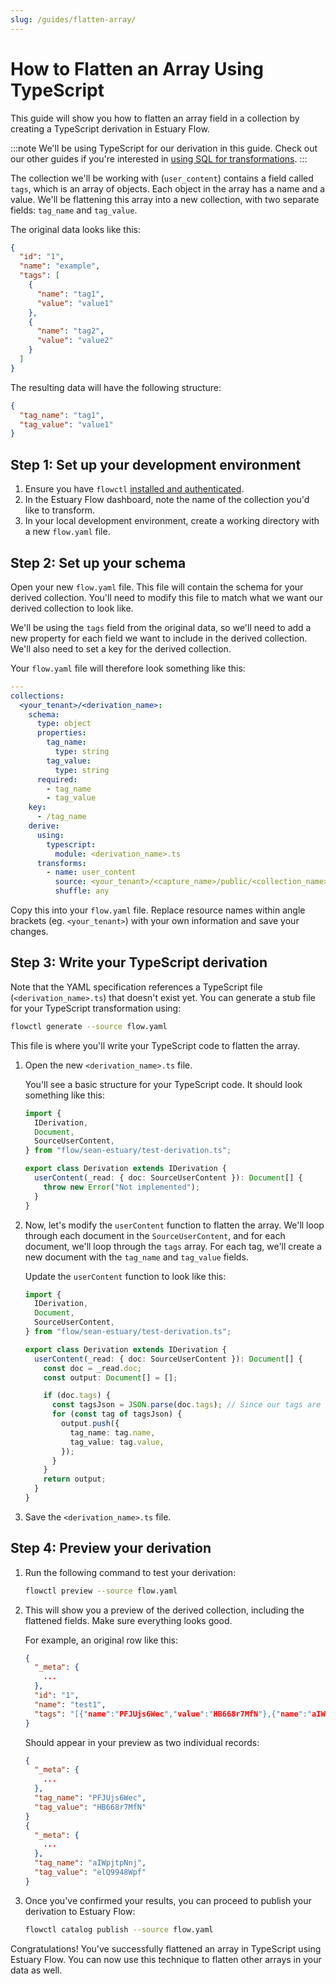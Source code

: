 ```yaml
---
slug: /guides/flatten-array/
---
```


# How to Flatten an Array Using TypeScript

This guide will show you how to flatten an array field in a collection by creating a TypeScript derivation in Estuary Flow.

:::note
We'll be using TypeScript for our derivation in this guide. Check out our other guides if you're interested in [using SQL for transformations](/guides/derivation_tutorial_sql).
:::

The collection we'll be working with (`user_content`) contains a field called `tags`, which is an array of objects. Each object in the array has a name and a value. We'll be flattening this array into a new collection, with two separate fields: `tag_name` and `tag_value`.

The original data looks like this:

```json
{
  "id": "1",
  "name": "example",
  "tags": [
    {
      "name": "tag1",
      "value": "value1"
    },
    {
      "name": "tag2",
      "value": "value2"
    }
  ]
}
```

The resulting data will have the following structure:

```json
{
  "tag_name": "tag1",
  "tag_value": "value1"
}
```

## Step 1: Set up your development environment

1. Ensure you have `flowctl` [installed and authenticated](/guides/get-started-with-flowctl).
2. In the Estuary Flow dashboard, note the name of the collection you'd like to transform.
3. In your local development environment, create a working directory with a new `flow.yaml` file.

## Step 2: Set up your schema

Open your new `flow.yaml` file. This file will contain the schema for your derived collection. You'll need to modify this file to match what we want our derived collection to look like.

We'll be using the `tags` field from the original data, so we'll need to add a new property for each field we want to include in the derived collection. We'll also need to set a key for the derived collection.

Your `flow.yaml` file will therefore look something like this:

```yaml
---
collections:
  <your_tenant>/<derivation_name>:
    schema:
      type: object
      properties:
        tag_name:
          type: string
        tag_value:
          type: string
      required:
        - tag_name
        - tag_value
    key:
      - /tag_name
    derive:
      using:
        typescript:
          module: <derivation_name>.ts
      transforms:
        - name: user_content
          source: <your_tenant>/<capture_name>/public/<collection_name>
          shuffle: any
```

Copy this into your `flow.yaml` file. Replace resource names within angle brackets (eg. `<your_tenant>`) with your own information and save your changes.

## Step 3: Write your TypeScript derivation

Note that the YAML specification references a TypeScript file (`<derivation_name>.ts`) that doesn't exist yet.
You can generate a stub file for your TypeScript transformation using:

```bash
flowctl generate --source flow.yaml
```

This file is where you'll write your TypeScript code to flatten the array.

1. Open the new `<derivation_name>.ts` file.

   You'll see a basic structure for your TypeScript code. It should look something like this:

   ```typescript
   import {
     IDerivation,
     Document,
     SourceUserContent,
   } from "flow/sean-estuary/test-derivation.ts";

   export class Derivation extends IDerivation {
     userContent(_read: { doc: SourceUserContent }): Document[] {
       throw new Error("Not implemented");
     }
   }
   ```

2. Now, let's modify the `userContent` function to flatten the array. We'll loop through each document in the `SourceUserContent`, and for each document, we'll loop through the `tags` array. For each tag, we'll create a new document with the `tag_name` and `tag_value` fields.

   Update the `userContent` function to look like this:

   ```typescript
   import {
     IDerivation,
     Document,
     SourceUserContent,
   } from "flow/sean-estuary/test-derivation.ts";

   export class Derivation extends IDerivation {
     userContent(_read: { doc: SourceUserContent }): Document[] {
       const doc = _read.doc;
       const output: Document[] = [];

       if (doc.tags) {
         const tagsJson = JSON.parse(doc.tags); // Since our tags are arriving as a string from Google Sheets
         for (const tag of tagsJson) {
           output.push({
             tag_name: tag.name,
             tag_value: tag.value,
           });
         }
       }
       return output;
     }
   }
   ```

3. Save the `<derivation_name>.ts` file.

## Step 4: Preview your derivation

1. Run the following command to test your derivation:

   ```bash
   flowctl preview --source flow.yaml
   ```

2. This will show you a preview of the derived collection, including the flattened fields. Make sure everything looks good.

   For example, an original row like this:

   ```json
   {
     "_meta": {
       ...
     },
     "id": "1",
     "name": "test1",
     "tags": "[{"name":"PFJUjs6Wec","value":"HB668r7MfN"},{"name":"aIWpjtpNnj","value":"elQ9948Wpf"}]"
   }
   ```

   Should appear in your preview as two individual records:

   ```json
   {
     "_meta": {
       ...
     },
     "tag_name": "PFJUjs6Wec",
     "tag_value": "HB668r7MfN"
   }
   {
     "_meta": {
       ...
     },
     "tag_name": "aIWpjtpNnj",
     "tag_value": "elQ9948Wpf"
   }
   ```

3. Once you've confirmed your results, you can proceed to publish your derivation to Estuary Flow:

   ```bash
   flowctl catalog publish --source flow.yaml
   ```

Congratulations! You've successfully flattened an array in TypeScript using Estuary Flow. You can now use this technique to flatten other arrays in your data as well.

